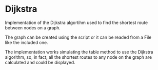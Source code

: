 # Dijkstra
Implementation of the Dijkstra algortihm used to find the shortest route between nodes on a graph.

The graph can be created using the script or it can be readed from a File like the included one.  

The implementation works simulating the table method to use the Dijkstra algorithm, so, in fact, all the shortest routes to any node on the graph are calculated and could be displayed.
